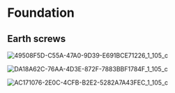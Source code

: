 # Foundation

## Earth screws


![49508F5D-C55A-47A0-9D39-E691BCE71226_1_105_c](https://github.com/user-attachments/assets/933f4aef-60b6-4a26-aaec-f4ca2edc1c00)

![DA18A62C-76AA-4D3E-872F-7883BBF1784F_1_105_c](https://github.com/user-attachments/assets/f848bdb4-5fd9-4ce3-852a-ce3676321092)

![AC171076-2E0C-4CFB-B2E2-5282A7A43FEC_1_105_c](https://github.com/user-attachments/assets/05af11c3-9ecc-48c6-868a-a3ba7152f7a0)

